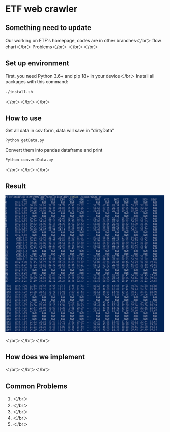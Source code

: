 # ETF web crawler

## Something need to update
Our working on ETF's homepage, codes are in other branches＜/br＞
flow chart＜/br＞
Problems＜/br＞
＜/br＞＜/br＞
## Set up environment
First, you need Python 3.6+ and pip 18+ in your device＜/br＞
Install all packages with this command:
```
./install.sh
```
＜/br＞＜/br＞＜/br＞

## How to use
Get all data in csv form, data will save in "dirtyData"
```
Python getData.py
```

Convert them into pandas dataframe and print
```
Python convertData.py
```
＜/br＞＜/br＞＜/br＞

## Result

<img src="https://github.com/A2Zntu/HW1_ETF_Parse_Select/blob/ETF_price/ETF/result.png" width="500">

＜/br＞＜/br＞＜/br＞
## How does we implement

＜/br＞＜/br＞＜/br＞

## Common Problems
1. ＜/br＞
2. ＜/br＞
3. ＜/br＞
4. ＜/br＞
5. ＜/br＞


